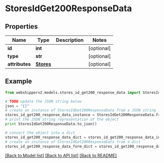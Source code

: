 # StoresIdGet200ResponseData


## Properties
Name | Type | Description | Notes
------------ | ------------- | ------------- | -------------
**id** | **int** |  | [optional] 
**type** | **str** |  | [optional] 
**attributes** | [**Stores**](Stores.md) |  | [optional] 

## Example

```python
from webshipperv2.models.stores_id_get200_response_data import StoresIdGet200ResponseData

# TODO update the JSON string below
json = "{}"
# create an instance of StoresIdGet200ResponseData from a JSON string
stores_id_get200_response_data_instance = StoresIdGet200ResponseData.from_json(json)
# print the JSON string representation of the object
print StoresIdGet200ResponseData.to_json()

# convert the object into a dict
stores_id_get200_response_data_dict = stores_id_get200_response_data_instance.to_dict()
# create an instance of StoresIdGet200ResponseData from a dict
stores_id_get200_response_data_form_dict = stores_id_get200_response_data.from_dict(stores_id_get200_response_data_dict)
```
[[Back to Model list]](../README.md#documentation-for-models) [[Back to API list]](../README.md#documentation-for-api-endpoints) [[Back to README]](../README.md)


